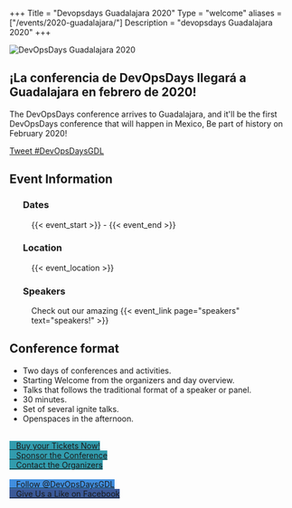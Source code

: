 +++
Title = "Devopsdays Guadalajara 2020"
Type = "welcome"
aliases = ["/events/2020-guadalajara/"]
Description = "devopsdays Guadalajara 2020"
+++
<div class = "row">
  <div class="col-md-4">
    <img alt="DevOpsDays Guadalajara 2020" src="/events/2020-guadalajara/logo.png" class="img-fluid">
  </div>
  <div class="col-md-7">
    <h2>¡La conferencia de DevOpsDays llegará a Guadalajara en febrero de 2020!</h2>
    <p>
      The DevOpsDays conference arrives to Guadalajara, and it'll be the first DevOpsDays conference that will happen in Mexico, Be part of history on February 2020!
    </p>
    <p>
      <a
        class="twitter-hashtag-button"
        href="https://twitter.com/intent/tweet?hashtags=Guadalajara,TacOps,DevOpsDaysGDL&button_hashtag=DevOpsDaysGDL">
        Tweet #DevOpsDaysGDL
      </a>
    </p>
    <h2>Event Information</h2>
    <p>
      <ul style="list-style: none;">
        <li>
          <h3>Dates</h3>
        </li>
        <li style="margin-left:15px;">
          <div>{{< event_start >}} - {{< event_end >}}</div>
        </li>
        <li>
          <h3>Location</h3>
        </li>
        <li style="margin-left:15px;">
          {{< event_location >}}
        </li>
        <li>
          <h3>Speakers</h3>
        </li>
        <li style="margin-left:15px;">
          Check out our amazing {{< event_link page="speakers" text="speakers!" >}}
        </li>
      </ul>
    </p>
    <h2>Conference format</h2>
    <p>
      <ul>
        <li>
          Two days of conferences and activities.
        </li>
        <li>
          Starting Welcome from the organizers and day overview.
        </li>
        <li>
          Talks that follows the traditional format of a speaker or panel.
        </li>
        <li>
          30 minutes.
        </li>
        <li>
          Set of several ignite talks.
        </li>
        <li>
          Openspaces in the afternoon.
        </li>
      </ul>
    </p>
    </br>
    <div class="d-flex flex-row">
      <div class="col-md-12">
        <div class="p-2">
          <a
            rel="noopener"
            target="_blank"
            class="btn btn-secondary btn-block"
            href="https://ticketcontrol.mx/evento/605"   
            style="background-color:#329cae; border-color:#72c1cd" onMouseOver="this.style.backgroundColor='#23738e'"
            onMouseOut="this.style.backgroundColor='#329cae'"
          >
            <i class="fa fa-ticket fa-lg"></i>&nbsp;&nbsp;&nbsp;Buy your Tickets Now!
          </a>
        </div>
        <div class="p-2">
          <a
            class="btn btn-secondary btn-block"
            href="/events/2020-guadalajara/sponsor"
            style="background-color:#329cae; border-color:#72c1cd" onMouseOver="this.style.backgroundColor='#23738e'"
            onMouseOut="this.style.backgroundColor='#329cae'"
          >
            <i class="fa fa-money fa-lg"></i>&nbsp;&nbsp;&nbsp;Sponsor the Conference
          </a>
        </div>
        <div class="p-2">
          <a
            class="btn btn-secondary btn-block"
            href="/events/2020-guadalajara/contact"
            style="background-color:#329cae; border-color:#72c1cd" onMouseOver="this.style.backgroundColor='#23738e'"
            onMouseOut="this.style.backgroundColor='#329cae'"
          >
            <i class="fa fa-envelope-o fa-lg"></i>&nbsp;&nbsp;&nbsp;Contact the Organizers
          </a>
        </div>
      </div>
    </div>
    </br>
  </div>
</div>

<!-- Social Media Buttons -->
<div class = "row">
  <div class = "col-md-12">
    <div class = "row justify-content-center">
      <div class = "d-flex p-2">
        <a class="btn btn-primary btn-block"  style = "margin-top: 10px; margin-bottom: 10px; background-color: #418ede; border-color: #418ede;" href="https://twitter.com/devopsdaysgdl" target="_blank">
        <i class="fa fa-twitter fa-lg"></i>&nbsp;&nbsp;&nbsp;Follow @DevOpsDaysGDL</a>
      </div>
      <div class = "d-flex p-2">
        <a class="btn btn-primary btn-block"  style = "margin-top: 10px; margin-bottom: 10px; background-color: #3b5998; border-color: #3b5998;" href="https://www.facebook.com/devopsdaysgdl" target="_blank">
        <i class="fa fa-facebook-square fa-lg"></i>&nbsp;&nbsp;&nbsp;Give Us a Like on Facebook</a>
      </div>
    </div>
  </div>
</div>
